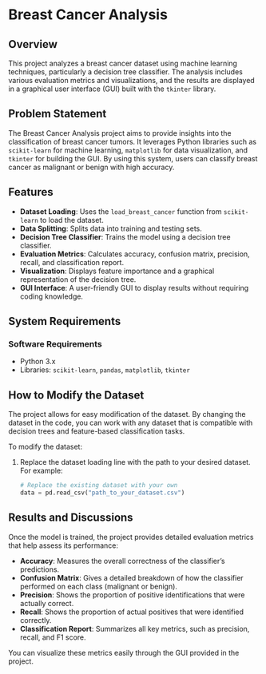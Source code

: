 # Breast Cancer Analysis

## Overview

This project analyzes a breast cancer dataset using machine learning techniques, particularly a decision tree classifier. The analysis includes various evaluation metrics and visualizations, and the results are displayed in a graphical user interface (GUI) built with the `tkinter` library.

## Problem Statement

The Breast Cancer Analysis project aims to provide insights into the classification of breast cancer tumors. It leverages Python libraries such as `scikit-learn` for machine learning, `matplotlib` for data visualization, and `tkinter` for building the GUI. By using this system, users can classify breast cancer as malignant or benign with high accuracy.

## Features

- **Dataset Loading**: Uses the `load_breast_cancer` function from `scikit-learn` to load the dataset.
- **Data Splitting**: Splits data into training and testing sets.
- **Decision Tree Classifier**: Trains the model using a decision tree classifier.
- **Evaluation Metrics**: Calculates accuracy, confusion matrix, precision, recall, and classification report.
- **Visualization**: Displays feature importance and a graphical representation of the decision tree.
- **GUI Interface**: A user-friendly GUI to display results without requiring coding knowledge.

## System Requirements

### Software Requirements

- Python 3.x
- Libraries: `scikit-learn`, `pandas`, `matplotlib`, `tkinter`
  

## How to Modify the Dataset

The project allows for easy modification of the dataset. By changing the dataset in the code, you can work with any dataset that is compatible with decision trees and feature-based classification tasks.

To modify the dataset:

1. Replace the dataset loading line with the path to your desired dataset.
   For example:
   ```python
   # Replace the existing dataset with your own
   data = pd.read_csv("path_to_your_dataset.csv")
## Results and Discussions

Once the model is trained, the project provides detailed evaluation metrics that help assess its performance:

- **Accuracy**: Measures the overall correctness of the classifier’s predictions.
- **Confusion Matrix**: Gives a detailed breakdown of how the classifier performed on each class (malignant or benign).
- **Precision**: Shows the proportion of positive identifications that were actually correct.
- **Recall**: Shows the proportion of actual positives that were identified correctly.
- **Classification Report**: Summarizes all key metrics, such as precision, recall, and F1 score.

You can visualize these metrics easily through the GUI provided in the project.
